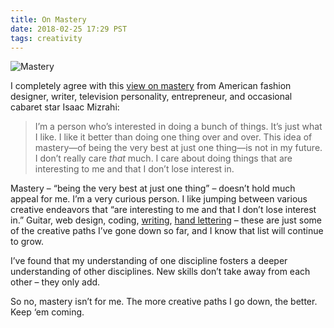 ```yaml
---
title: On Mastery
date: 2018-02-25 17:29 PST
tags: creativity
---
```


![Mastery](/images/2018-02-25-on-mastery/mastery.jpg)

I completely agree with this [view on mastery](https://thecreativeindependent.com/people/isaac-mizrahi-on-unapologetically-pursuing-your-interests/) from American fashion designer, writer, television personality, entrepreneur, and occasional cabaret star Isaac Mizrahi:

> I’m a person who’s interested in doing a bunch of things. It’s just what I like. I like it better than doing one thing over and over. This idea of mastery—of being the very best at just one thing—is not in my future. I don’t really care _that_ much. I care about doing things that are interesting to me and that I don’t lose interest in.

Mastery – “being the very best at just one thing” – doesn’t hold much appeal for me. I’m a very curious person. I like jumping between various creative endeavors that “are interesting to me and that I don’t lose interest in.” Guitar, web design, coding, [writing](/writing), [hand lettering](/2017/10/29/my-progress-with-hand-lettering/) – these are just some of the creative paths I’ve gone down so far, and I know that list will continue to grow.

I’ve found that my understanding of one discipline fosters a deeper understanding of other disciplines. New skills don’t take away from each other – they only add.

So no, mastery isn’t for me. The more creative paths I go down, the better. Keep ‘em coming.
